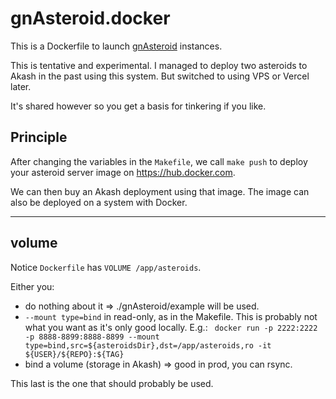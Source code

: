 # gnAsteroid.docker

This is a Dockerfile to launch [gnAsteroid](https://github.com/grepsuzette/gnAsteroid) instances.

This is tentative and experimental. I managed to deploy two asteroids to Akash in the past using this system. But switched to using VPS or Vercel later. 

It's shared however so you get a basis for tinkering if you like.

## Principle

After changing the variables in the `Makefile`, we call `make push` to deploy your asteroid server 
image on https://hub.docker.com. 

We can then buy an Akash deployment using that image. The image can also be deployed 
on a system with Docker.

---

## volume

Notice `Dockerfile` has `VOLUME /app/asteroids`.

Either you:
* do nothing about it => ./gnAsteroid/example will be used.
* `--mount type=bind` in read-only, as in the Makefile. This is probably not what you want as it's only good locally. E.g.: ` docker run -p 2222:2222 -p 8888-8899:8888-8899 --mount type=bind,src=${asteroidsDir},dst=/app/asteroids,ro -it ${USER}/${REPO}:${TAG}`
* bind a volume (storage in Akash) => good in prod, you can rsync.

This last is the one that should probably be used.
